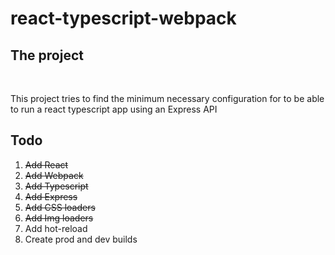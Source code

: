 # react-typescript-webpack
<h2>The project</h2>
<br/>
<p>This project tries to find the minimum necessary configuration for to be able to run a react typescript app using an Express API
</p>
<h2>Todo</h2>
<ol>
  <s><li>Add React</li>
  <li>Add Webpack</li>
  <li>Add Typescript</li>
  <li>Add Express</li>
  <li>Add CSS loaders</li>
  <li>Add Img loaders</li></s>
  <li>Add hot-reload</li>
  <li>Create prod and dev builds</li>
</ol>
